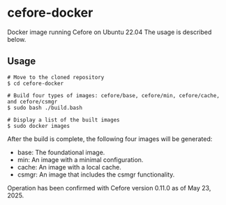 # cefore-docker
Docker image running Cefore on Ubuntu 22.04
The usage is described below.

## Usage
```
# Move to the cloned repository
$ cd cefore-docker

# Build four types of images: cefore/base, cefore/min, cefore/cache, and cefore/csmgr
$ sudo bash ./build.bash 

# Display a list of the built images
$ sudo docker images
```
After the build is complete, the following four images will be generated:
- base: The foundational image.
- min: An image with a minimal configuration.
- cache: An image with a local cache.
- csmgr: An image that includes the csmgr functionality.

Operation has been confirmed with Cefore version 0.11.0 as of May 23, 2025.
